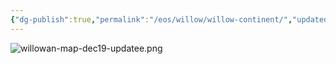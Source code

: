 ```yaml
---
{"dg-publish":true,"permalink":"/eos/willow/willow-continent/","updated":"2024-12-24T20:33:11.915-06:00"}
---
```


![willowan-map-dec19-updatee.png](/img/user/Images/willowan-map-dec19-updatee.png)